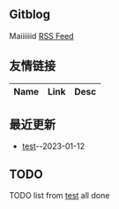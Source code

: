 ## Gitblog
Maiiiiiid
[RSS Feed](https://raw.githubusercontent.com/ParadiseWitch/gitblog/master/feed.xml)
## 友情链接
| Name | Link | Desc | 
 | ---- | ---- | ---- |
## 最近更新
- [test](https://github.com/ParadiseWitch/gitblog/issues/1)--2023-01-12
## TODO
TODO list from [test](https://github.com/ParadiseWitch/gitblog/issues/1) all done


